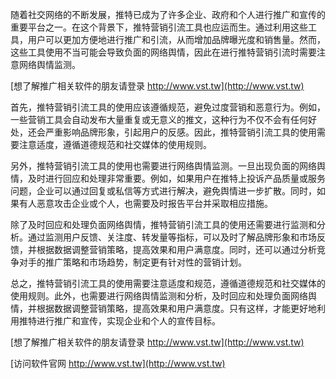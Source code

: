 随着社交网络的不断发展，推特已成为了许多企业、政府和个人进行推广和宣传的重要平台之一。在这个背景下，推特营销引流工具也应运而生。通过利用这些工具，用户可以更加方便地进行推广和引流，从而增加品牌曝光度和销售量。然而，这些工具使用不当可能会导致负面的网络舆情，因此在进行推特营销引流时需要注意网络舆情监测。

[想了解推广相关软件的朋友请登录 http://www.vst.tw](http://www.vst.tw)

首先，推特营销引流工具的使用应该遵循规范，避免过度营销和恶意行为。例如，一些营销工具会自动发布大量重复或无意义的推文，这种行为不仅不会有任何好处，还会严重影响品牌形象，引起用户的反感。因此，推特营销引流工具的使用需要注意适度，遵循道德规范和社交媒体的使用规则。

另外，推特营销引流工具的使用也需要进行网络舆情监测。一旦出现负面的网络舆情，及时进行回应和处理非常重要。例如，如果用户在推特上投诉产品质量或服务问题，企业可以通过回复或私信等方式进行解决，避免舆情进一步扩散。同时，如果有人恶意攻击企业或个人，也需要及时报告平台并采取相应措施。

除了及时回应和处理负面网络舆情，推特营销引流工具的使用还需要进行监测和分析。通过监测用户反馈、关注度、转发量等指标，可以及时了解品牌形象和市场反馈，并根据数据调整营销策略，提高效果和用户满意度。同时，还可以通过分析竞争对手的推广策略和市场趋势，制定更有针对性的营销计划。

总之，推特营销引流工具的使用需要注意适度和规范，遵循道德规范和社交媒体的使用规则。此外，也需要进行网络舆情监测和分析，及时回应和处理负面网络舆情，并根据数据调整营销策略，提高效果和用户满意度。只有这样，才能更好地利用推特进行推广和宣传，实现企业和个人的宣传目标。

[想了解推广相关软件的朋友请登录 http://www.vst.tw](http://www.vst.tw)


[访问软件官网 http://www.vst.tw](http://www.vst.tw)
